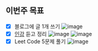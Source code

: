## 이번주 목표

- [x] 블로그에 글 1개 쓰기 
![image](https://user-images.githubusercontent.com/17061350/114297404-6a849d00-9aeb-11eb-98a2-dbf436f011ae.png)
- [x] [인강](https://frontendmasters.com/courses/js-fundamentals-functional-v2/) 듣고 정리
![image](https://user-images.githubusercontent.com/17061350/114307838-5c02a980-9b1c-11eb-8c2e-fc12996eafc5.png)
![image](https://user-images.githubusercontent.com/17061350/114307860-7e94c280-9b1c-11eb-8271-5245a3d87e62.png)
- [x] Leet Code 5문제 풀기 
![image](https://user-images.githubusercontent.com/17061350/114297336-082b9c80-9aeb-11eb-9e15-30606900ef46.png)